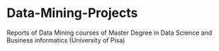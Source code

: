 # Data-Mining-Projects

Reports of Data Mining courses of Master Degree in Data Science and Business informatics (University of Pisa)
